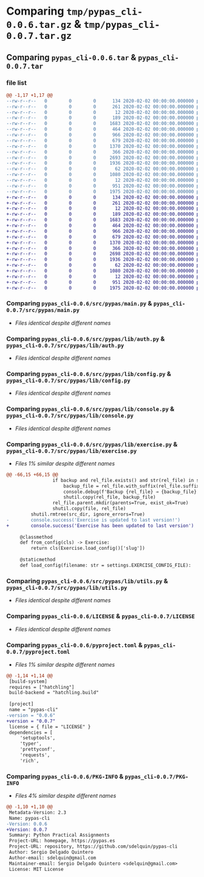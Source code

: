 # Comparing `tmp/pypas_cli-0.0.6.tar.gz` & `tmp/pypas_cli-0.0.7.tar.gz`

## Comparing `pypas_cli-0.0.6.tar` & `pypas_cli-0.0.7.tar`

### file list

```diff
@@ -1,17 +1,17 @@
--rw-r--r--   0        0        0      134 2020-02-02 00:00:00.000000 pypas_cli-0.0.6/CHANGELOG.md
--rw-r--r--   0        0        0      261 2020-02-02 00:00:00.000000 pypas_cli-0.0.6/justfile
--rw-r--r--   0        0        0       12 2020-02-02 00:00:00.000000 pypas_cli-0.0.6/requirements-dev.txt
--rw-r--r--   0        0        0      189 2020-02-02 00:00:00.000000 pypas_cli-0.0.6/src/pypas/__init__.py
--rw-r--r--   0        0        0     1683 2020-02-02 00:00:00.000000 pypas_cli-0.0.6/src/pypas/main.py
--rw-r--r--   0        0        0      464 2020-02-02 00:00:00.000000 pypas_cli-0.0.6/src/pypas/settings.py
--rw-r--r--   0        0        0      966 2020-02-02 00:00:00.000000 pypas_cli-0.0.6/src/pypas/lib/auth.py
--rw-r--r--   0        0        0      679 2020-02-02 00:00:00.000000 pypas_cli-0.0.6/src/pypas/lib/config.py
--rw-r--r--   0        0        0     1370 2020-02-02 00:00:00.000000 pypas_cli-0.0.6/src/pypas/lib/console.py
--rw-r--r--   0        0        0      366 2020-02-02 00:00:00.000000 pypas_cli-0.0.6/src/pypas/lib/decorators.py
--rw-r--r--   0        0        0     2693 2020-02-02 00:00:00.000000 pypas_cli-0.0.6/src/pypas/lib/exercise.py
--rw-r--r--   0        0        0     1936 2020-02-02 00:00:00.000000 pypas_cli-0.0.6/src/pypas/lib/utils.py
--rw-r--r--   0        0        0       62 2020-02-02 00:00:00.000000 pypas_cli-0.0.6/.gitignore
--rw-r--r--   0        0        0     1080 2020-02-02 00:00:00.000000 pypas_cli-0.0.6/LICENSE
--rw-r--r--   0        0        0       12 2020-02-02 00:00:00.000000 pypas_cli-0.0.6/README.md
--rw-r--r--   0        0        0      951 2020-02-02 00:00:00.000000 pypas_cli-0.0.6/pyproject.toml
--rw-r--r--   0        0        0     1975 2020-02-02 00:00:00.000000 pypas_cli-0.0.6/PKG-INFO
+-rw-r--r--   0        0        0      134 2020-02-02 00:00:00.000000 pypas_cli-0.0.7/CHANGELOG.md
+-rw-r--r--   0        0        0      261 2020-02-02 00:00:00.000000 pypas_cli-0.0.7/justfile
+-rw-r--r--   0        0        0       12 2020-02-02 00:00:00.000000 pypas_cli-0.0.7/requirements-dev.txt
+-rw-r--r--   0        0        0      189 2020-02-02 00:00:00.000000 pypas_cli-0.0.7/src/pypas/__init__.py
+-rw-r--r--   0        0        0     1683 2020-02-02 00:00:00.000000 pypas_cli-0.0.7/src/pypas/main.py
+-rw-r--r--   0        0        0      464 2020-02-02 00:00:00.000000 pypas_cli-0.0.7/src/pypas/settings.py
+-rw-r--r--   0        0        0      966 2020-02-02 00:00:00.000000 pypas_cli-0.0.7/src/pypas/lib/auth.py
+-rw-r--r--   0        0        0      679 2020-02-02 00:00:00.000000 pypas_cli-0.0.7/src/pypas/lib/config.py
+-rw-r--r--   0        0        0     1370 2020-02-02 00:00:00.000000 pypas_cli-0.0.7/src/pypas/lib/console.py
+-rw-r--r--   0        0        0      366 2020-02-02 00:00:00.000000 pypas_cli-0.0.7/src/pypas/lib/decorators.py
+-rw-r--r--   0        0        0     2698 2020-02-02 00:00:00.000000 pypas_cli-0.0.7/src/pypas/lib/exercise.py
+-rw-r--r--   0        0        0     1936 2020-02-02 00:00:00.000000 pypas_cli-0.0.7/src/pypas/lib/utils.py
+-rw-r--r--   0        0        0       62 2020-02-02 00:00:00.000000 pypas_cli-0.0.7/.gitignore
+-rw-r--r--   0        0        0     1080 2020-02-02 00:00:00.000000 pypas_cli-0.0.7/LICENSE
+-rw-r--r--   0        0        0       12 2020-02-02 00:00:00.000000 pypas_cli-0.0.7/README.md
+-rw-r--r--   0        0        0      951 2020-02-02 00:00:00.000000 pypas_cli-0.0.7/pyproject.toml
+-rw-r--r--   0        0        0     1975 2020-02-02 00:00:00.000000 pypas_cli-0.0.7/PKG-INFO
```

### Comparing `pypas_cli-0.0.6/src/pypas/main.py` & `pypas_cli-0.0.7/src/pypas/main.py`

 * *Files identical despite different names*

### Comparing `pypas_cli-0.0.6/src/pypas/lib/auth.py` & `pypas_cli-0.0.7/src/pypas/lib/auth.py`

 * *Files identical despite different names*

### Comparing `pypas_cli-0.0.6/src/pypas/lib/config.py` & `pypas_cli-0.0.7/src/pypas/lib/config.py`

 * *Files identical despite different names*

### Comparing `pypas_cli-0.0.6/src/pypas/lib/console.py` & `pypas_cli-0.0.7/src/pypas/lib/console.py`

 * *Files identical despite different names*

### Comparing `pypas_cli-0.0.6/src/pypas/lib/exercise.py` & `pypas_cli-0.0.7/src/pypas/lib/exercise.py`

 * *Files 1% similar despite different names*

```diff
@@ -66,15 +66,15 @@
                 if backup and rel_file.exists() and str(rel_file) in self.config['todo']:
                     backup_file = rel_file.with_suffix(rel_file.suffix + '.bak')
                     console.debug(f'Backup {rel_file} → {backup_file}')
                     shutil.copy(rel_file, backup_file)
                 rel_file.parent.mkdir(parents=True, exist_ok=True)
                 shutil.copy(file, rel_file)
         shutil.rmtree(src_dir, ignore_errors=True)
-        console.success('Exercise is updated to last version!')
+        console.success('Exercise has been updated to last version')
 
     @classmethod
     def from_config(cls) -> Exercise:
         return cls(Exercise.load_config()['slug'])
 
     @staticmethod
     def load_config(filename: str = settings.EXERCISE_CONFIG_FILE):
```

### Comparing `pypas_cli-0.0.6/src/pypas/lib/utils.py` & `pypas_cli-0.0.7/src/pypas/lib/utils.py`

 * *Files identical despite different names*

### Comparing `pypas_cli-0.0.6/LICENSE` & `pypas_cli-0.0.7/LICENSE`

 * *Files identical despite different names*

### Comparing `pypas_cli-0.0.6/pyproject.toml` & `pypas_cli-0.0.7/pyproject.toml`

 * *Files 1% similar despite different names*

```diff
@@ -1,14 +1,14 @@
 [build-system]
 requires = ["hatchling"]
 build-backend = "hatchling.build"
 
 [project]
 name = "pypas-cli"
-version = "0.0.6"
+version = "0.0.7"
 license = { file = "LICENSE" }
 dependencies = [
     'setuptools',
     'typer',
     'prettyconf',
     'requests',
     'rich',
```

### Comparing `pypas_cli-0.0.6/PKG-INFO` & `pypas_cli-0.0.7/PKG-INFO`

 * *Files 4% similar despite different names*

```diff
@@ -1,10 +1,10 @@
 Metadata-Version: 2.3
 Name: pypas-cli
-Version: 0.0.6
+Version: 0.0.7
 Summary: Python Practical Assignments
 Project-URL: homepage, https://pypas.es
 Project-URL: repository, https://github.com/sdelquin/pypas-cli
 Author: Sergio Delgado Quintero
 Author-email: sdelquin@gmail.com
 Maintainer-email: Sergio Delgado Quintero <sdelquin@gmail.com>
 License: MIT License
```

